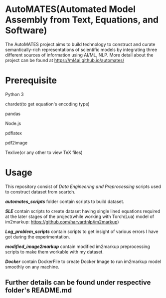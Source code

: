 AutoMATES(Automated Model Assembly from Text, Equations, and Software) 
============================================================================================================================
The AutoMATES project aims to build technology to construct and curate semantically-rich representations of scientific models by integrating three different sources of information using AI/ML, NLP. More detail about the project can be found at https://ml4ai.github.io/automates/

# Prerequisite 
Python 3

chardet(to get equation's encoding type)

pandas

Node.js

pdflatex

pdf2image

Texlive(or any other to view TeX files)

# Usage
This repository consist of _Data Engineering and Preprocessing_ scripts used to construct dataset from scartch.

_**automates_scripts**_ folder contain scripts to build dataset.

**_SLE_** contain scripts to create dataset having single lined equations required at the later stages of the project(while working with Torch(Lua) model of im2markup: https://github.com/harvardnlp/im2markup)

**_Log_problem_scripts_** contain scripts to get insight of various errors I have got during the experimentation.

**_modified_image2markup_** contain modified im2markup preprocessing scripts to make them workable with my dataset.  

**_Docker_** contain DockerFile to create Docker Image to run im2markup model smoothly on any machine.

## Further details can be found under respective folder's README.md
